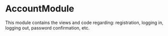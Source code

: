 ﻿# AccountModule

This module contains the views and code regarding: registration, logging in, logging out, password confirmation, etc.